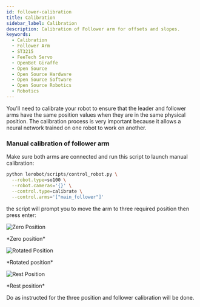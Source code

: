 ```yaml
---
id: follower-calibration
title: Calibration
sidebar_label: Calibration
description: Calibration of Follower arm for offsets and slopes.
keywords:
  - Calibration
  - Follower Arm
  - ST3215
  - FeeTech Servo
  - OpenBot Giraffe
  - Open Source
  - Open Source Hardware
  - Open Source Software
  - Open Source Robotics
  - Robotics
---
```


<!-- @format -->

You'll need to calibrate your robot to ensure that the leader and follower arms have the same position values when they are in the same physical position.
The calibration process is very important because it allows a neural network trained on one robot to work on another.

### Manual calibration of follower arm

Make sure both arms are connected and run this script to launch manual calibration:

```bash
python lerobot/scripts/control_robot.py \
  --robot.type=so100 \
  --robot.cameras='{}' \
  --control.type=calibrate \
  --control.arms='["main_follower"]'
```

the script will prompt you to move the arm to three required position then press enter:

<div style={{ display: "flex", justifyContent: "space-between", gap: "10px" }}>

  <div style={{ textAlign: "center" }}>
    <img src="/img/follower_zero.jpeg" alt="Zero Position" style={{ width: "100%", maxWidth: "350px" }} />
    <p>*Zero position*</p>
  </div>

  <div style={{ textAlign: "center" }}>
    <img src="/img/follower_rotated.jpeg" alt="Rotated Position" style={{ width: "100%", maxWidth: "350px" }} />
    <p>*Rotated position*</p>
  </div>

  <div style={{ textAlign: "center" }}>
    <img src="/img/follower_rest.jpeg" alt="Rest Position" style={{ width: "100%", maxWidth: "350px" }} />
    <p>*Rest position*</p>
  </div>

</div>

Do as instructed for the three position and follower calibration will be done.
